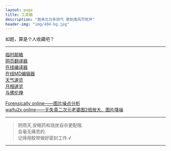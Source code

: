 ```yaml
---
layout: page
title: 工具箱
description: "驰来北马多骄气 歌到南风尽死声"
header-img: "img/404-bg.jpg"
---
```


如题，算是个人收藏吧？  

__________

[临时邮箱](https://www.guerrillamail.com/zh/inbox)  
[网页翻译器](http://www.translatetheweb.com/?from=&to=zh-CHS&dl=zh-CHS)  
[在线编译器](https://gcc.godbolt.org/)  
[在线MD编辑器](http://pandao.github.io/editor.md/)  
[天气速览](http://wttr.in/)  
[月相速览](http://wttr.in/Moon)  
[与佛伦禅](http://www.keyfc.net/bbs/tools/tudoucode.aspx)  

[Forensically online——图片噪点分析](https://29a.ch/photo-forensics/)  
[waifu2x online——无失真二次元老婆图2倍放大、图片降噪](http://waifu2x.udp.jp/index.zh-CN.html)  

__________

>阴雨天,安眠药和烧炭自杀更配哦.  
>会毫无痛苦的.  
>记得用胶带做好密封工作.√  

__________
